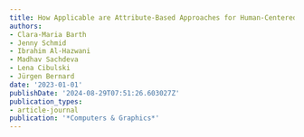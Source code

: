 ```yaml
---
title: How Applicable are Attribute-Based Approaches for Human-Centered Ranking Creation?
authors:
- Clara-Maria Barth
- Jenny Schmid
- Ibrahim Al-Hazwani
- Madhav Sachdeva
- Lena Cibulski
- Jürgen Bernard
date: '2023-01-01'
publishDate: '2024-08-29T07:51:26.603027Z'
publication_types:
- article-journal
publication: '*Computers & Graphics*'
---
```


